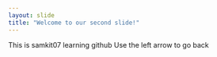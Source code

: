 ```yaml
---
layout: slide
title: "Welcome to our second slide!"
---
```

This is samkit07 learning github
Use the left arrow to go back
